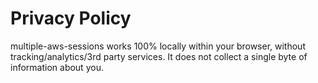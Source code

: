 # Privacy Policy

multiple-aws-sessions works 100% locally within your browser, without tracking/analytics/3rd party services. It does not collect a single byte of information about you.
